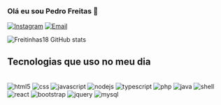 
### Olá eu sou Pedro Freitas 👋

[![Instagram](https://img.shields.io/badge/Instagram-E4405F?style=for-the-badge&logo=instagram&logoColor=white)](https://www.instagram.com/pedrin.fsx/)
[![Email](https://img.shields.io/badge/Gmail-D14836?style=for-the-badge&logo=gmail&logoColor=white)](malito:pedrofreitas0305@hotmail.com)

![Freitinhas18 GitHub stats](https://github-readme-stats.vercel.app/api?username=Freitinhas18&show_icons=true&theme=dracula)

## Tecnologias que uso no meu dia 

<div style="display: inline_block"><br/>
    <image align="center" alt="html5" src="https://img.shields.io/badge/HTML5-E34F26?style=for-the-badge&logo=html5&logoColor=white" />
    <image align="center" alt="css" src="https://img.shields.io/badge/CSS3-1572B6?style=for-the-badge&logo=css3&logoColor=white" />
    <image align="center" alt="javascript" src="https://img.shields.io/badge/JavaScript-323330?style=for-the-badge&logo=javascript&logoColor=F7DF1E" />
    <image align="center" alt="nodejs" src="https://img.shields.io/badge/Node.js-43853D?style=for-the-badge&logo=node.js&logoColor=white" />
    <image align="center" alt="typescript" src="https://img.shields.io/badge/TypeScript-007ACC?style=for-the-badge&logo=typescript&logoColor=white" />
    <image align="center" alt="php" src="https://img.shields.io/badge/PHP-777BB4?style=for-the-badge&logo=php&logoColor=white" />
    <image align="center" alt="java" src="    https://img.shields.io/badge/Java-ED8B00?style=for-the-badge&logo=openjdk&logoColor=white" />
    <image align="center" alt="shell" src="https://img.shields.io/badge/Shell_Script-121011?style=for-the-badge&logo=gnu-bash&logoColor=white" />
    <image align="center" alt="react" src="https://img.shields.io/badge/React-20232A?style=for-the-badge&logo=react&logoColor=61DAFB" />
    <image align="center" alt="bootstrap" src="https://img.shields.io/badge/Bootstrap-563D7C?style=for-the-badge&logo=bootstrap&logoColor=white" />
    <image align="center" alt="jquery" src="https://img.shields.io/badge/jQuery-0769AD?style=for-the-badge&logo=jquery&logoColor=white" />
    <image align="center" alt="mysql" src="https://img.shields.io/badge/MySQL-00000F?style=for-the-badge&logo=mysql&logoColor=white" />
</div>
